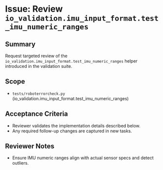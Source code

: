 # Issue: Review `io_validation.imu_input_format.test_imu_numeric_ranges`

## Summary
Request targeted review of the `io_validation.imu_input_format.test_imu_numeric_ranges` helper introduced in the validation suite.

## Scope
- `tests/roboterrorcheck.py` (io_validation.imu_input_format.test_imu_numeric_ranges)

## Acceptance Criteria
- Reviewer validates the implementation details described below.
- Any required follow-up changes are captured in new tasks.

## Reviewer Notes
- Ensure IMU numeric ranges align with actual sensor specs and detect outliers.
